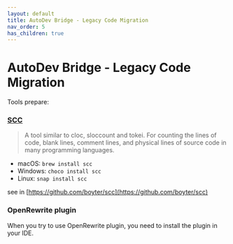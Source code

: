```yaml
---
layout: default
title: AutoDev Bridge - Legacy Code Migration
nav_order: 5
has_children: true
---
```


# AutoDev Bridge - Legacy Code Migration

Tools prepare:

### [SCC](https://github.com/boyter/scc)

> A tool similar to cloc, sloccount and tokei. For counting the lines of code, blank lines, comment lines, and physical
> lines of source code in many programming languages.

- macOS: `brew install scc`
- Windows: `choco install scc`
- Linux: `snap install scc`

see in [https://github.com/boyter/scc](https://github.com/boyter/scc)


### OpenRewrite plugin

When you try to use OpenRewrite plugin, you need to install the plugin in your IDE.
